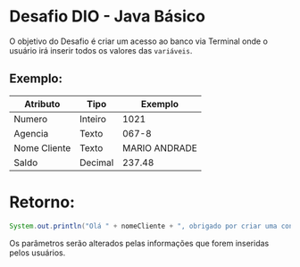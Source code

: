 # Desafio DIO - Java Básico

O objetivo do Desafio é criar um acesso ao banco via Terminal onde o usuário irá inserir todos os valores das `variáveis`.

## Exemplo:

| Atributo  | Tipo     | Exemplo   
| --------- | ---------| ------- 
| Numero    | Inteiro  | 1021 
| Agencia   | Texto    | 067-8
| Nome Cliente | Texto    | MARIO ANDRADE
| Saldo | Decimal |237.48


# Retorno:
```java
System.out.println("Olá " + nomeCliente + ", obrigado por criar uma conta em nosso banco, sua agência é " + agencia + ", conta " + conta + " e seu saldo de R$" + saldo + " já está disponível para saque.");
```


Os parâmetros serão alterados pelas informações que forem inseridas pelos usuários.